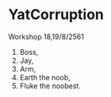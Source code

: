 # YatCorruption
Workshop 18,19/8/2561

1. Boss,
2. Jay,
3. Arm,
4. Earth the noob,
5. Fluke the noobest.
